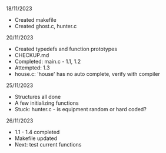 18/11/2023
- Created makefile
- Created ghost.c, hunter.c

20/11/2023
- Created typedefs and function prototypes
- CHECKUP.md
- Completed: main.c - 1.1, 1.2
- Attempted: 1.3
- house.c: 'house' has no auto complete, verify with compiler

25/11/2023
- Structures all done
- A few initializing functions
- Stuck: hunter.c - is equipment random or hard coded?

26/11/2023
- 1.1 - 1.4 completed
- Makefile updated
- Next: test current functions